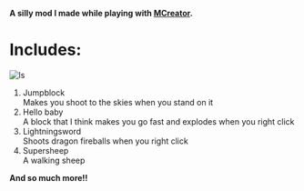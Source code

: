 
**A silly mod I made while playing with [MCreator](https://mcreator.net/).**
# Includes:
![ls](https://cdn.modrinth.com/data/cached_images/24b68f6c4dec08706f41fe21d0f78da4d4076907.png)
1. Jumpblock<br>
   Makes you shoot to the skies when you stand on it<br>
2. Hello baby<br>
   A block that I think makes you go fast and explodes when you right click<br>
3. Lightningsword<br>
   Shoots dragon fireballs when you right click<br>
4. Supersheep<br>
   A walking sheep<br>

 **And so much more!!**

